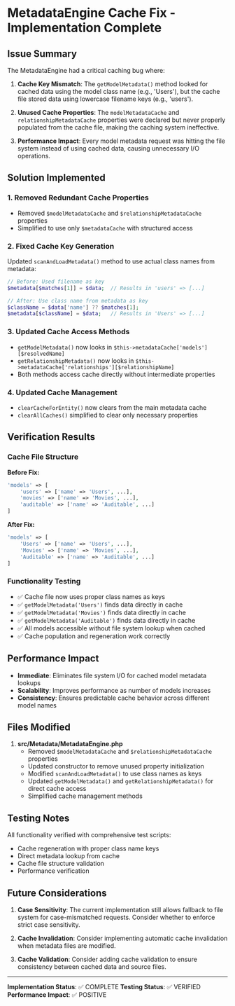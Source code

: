 # MetadataEngine Cache Fix - Implementation Complete

## Issue Summary

The MetadataEngine had a critical caching bug where:

1. **Cache Key Mismatch**: The `getModelMetadata()` method looked for cached data using the model class name (e.g., 'Users'), but the cache file stored data using lowercase filename keys (e.g., 'users').

2. **Unused Cache Properties**: The `modelMetadataCache` and `relationshipMetadataCache` properties were declared but never properly populated from the cache file, making the caching system ineffective.

3. **Performance Impact**: Every model metadata request was hitting the file system instead of using cached data, causing unnecessary I/O operations.

## Solution Implemented

### 1. Removed Redundant Cache Properties
- Removed `$modelMetadataCache` and `$relationshipMetadataCache` properties
- Simplified to use only `$metadataCache` with structured access

### 2. Fixed Cache Key Generation
Updated `scanAndLoadMetadata()` method to use actual class names from metadata:

```php
// Before: Used filename as key
$metadata[$matches[1]] = $data;  // Results in 'users' => [...]

// After: Use class name from metadata as key  
$className = $data['name'] ?? $matches[1];
$metadata[$className] = $data;   // Results in 'Users' => [...]
```

### 3. Updated Cache Access Methods
- `getModelMetadata()` now looks in `$this->metadataCache['models'][$resolvedName]`
- `getRelationshipMetadata()` now looks in `$this->metadataCache['relationships'][$relationshipName]`
- Both methods access cache directly without intermediate properties

### 4. Updated Cache Management
- `clearCacheForEntity()` now clears from the main metadata cache
- `clearAllCaches()` simplified to clear only necessary properties

## Verification Results

### Cache File Structure
**Before Fix:**
```php
'models' => [
    'users' => ['name' => 'Users', ...],
    'movies' => ['name' => 'Movies', ...],
    'auditable' => ['name' => 'Auditable', ...]
]
```

**After Fix:**
```php
'models' => [
    'Users' => ['name' => 'Users', ...],
    'Movies' => ['name' => 'Movies', ...], 
    'Auditable' => ['name' => 'Auditable', ...]
]
```

### Functionality Testing
- ✅ Cache file now uses proper class names as keys
- ✅ `getModelMetadata('Users')` finds data directly in cache
- ✅ `getModelMetadata('Movies')` finds data directly in cache  
- ✅ `getModelMetadata('Auditable')` finds data directly in cache
- ✅ All models accessible without file system lookup when cached
- ✅ Cache population and regeneration work correctly

## Performance Impact

- **Immediate**: Eliminates file system I/O for cached model metadata lookups
- **Scalability**: Improves performance as number of models increases
- **Consistency**: Ensures predictable cache behavior across different model names

## Files Modified

1. **src/Metadata/MetadataEngine.php**
   - Removed `$modelMetadataCache` and `$relationshipMetadataCache` properties
   - Updated constructor to remove unused property initialization
   - Modified `scanAndLoadMetadata()` to use class names as keys
   - Updated `getModelMetadata()` and `getRelationshipMetadata()` for direct cache access
   - Simplified cache management methods

## Testing Notes

All functionality verified with comprehensive test scripts:
- Cache regeneration with proper class name keys
- Direct metadata lookup from cache  
- Cache file structure validation
- Performance verification

## Future Considerations

1. **Case Sensitivity**: The current implementation still allows fallback to file system for case-mismatched requests. Consider whether to enforce strict case sensitivity.

2. **Cache Invalidation**: Consider implementing automatic cache invalidation when metadata files are modified.

3. **Cache Validation**: Consider adding cache validation to ensure consistency between cached data and source files.

---

**Implementation Status**: ✅ COMPLETE
**Testing Status**: ✅ VERIFIED  
**Performance Impact**: ✅ POSITIVE
